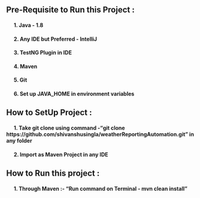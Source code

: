 <h2>Pre-Requisite to Run this Project :</h2>
<h4>&nbsp;&nbsp;&nbsp;&nbsp;&nbsp;&nbsp;1. Java - 1.8 <h4>
<h4>&nbsp;&nbsp;&nbsp;&nbsp;&nbsp;&nbsp;2. Any IDE but Preferred - IntelliJ <h4>
<h4>&nbsp;&nbsp;&nbsp;&nbsp;&nbsp;&nbsp;3. TestNG Plugin in IDE <h4>
<h4>&nbsp;&nbsp;&nbsp;&nbsp;&nbsp;&nbsp;4. Maven <h4>
<h4>&nbsp;&nbsp;&nbsp;&nbsp;&nbsp;&nbsp;5. Git <h4>
<h4>&nbsp;&nbsp;&nbsp;&nbsp;&nbsp;&nbsp;6. Set up JAVA_HOME in environment variables <h4>
  
<h2>How to SetUp Project :</h2>
<h4>&nbsp;&nbsp;&nbsp;&nbsp;&nbsp;&nbsp;1. Take git clone using command -<q>git clone https://github.com/shivanshusingla/weatherReportingAutomation.git</q> in any folder</h4>
<h4>&nbsp;&nbsp;&nbsp;&nbsp;&nbsp;&nbsp;2. Import as Maven Project in any IDE <h4>
  
<h2>How to Run this project :</h2>
    <h4>&nbsp;&nbsp;&nbsp;&nbsp;&nbsp;&nbsp;1. Through Maven  :- <q>Run command on Terminal - mvn clean install</q></h4>
